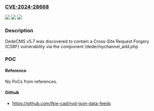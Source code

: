 ### [CVE-2024-28668](https://cve.mitre.org/cgi-bin/cvename.cgi?name=CVE-2024-28668)
![](https://img.shields.io/static/v1?label=Product&message=n%2Fa&color=blue)
![](https://img.shields.io/static/v1?label=Version&message=n%2Fa&color=blue)
![](https://img.shields.io/static/v1?label=Vulnerability&message=n%2Fa&color=brighgreen)

### Description

DedeCMS v5.7 was discovered to contain a Cross-Site Request Forgery (CSRF) vulnerability via the component /dede/mychannel_add.php

### POC

#### Reference
No PoCs from references.

#### Github
- https://github.com/fkie-cad/nvd-json-data-feeds


